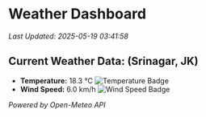 
# Weather Dashboard

_Last Updated: 2025-05-19 03:41:58_

## Current Weather Data: (Srinagar, JK)
- **Temperature:** 18.3 °C ![Temperature Badge](https://img.shields.io/badge/Temperature-Low%20Temp-blue)
- **Wind Speed:** 6.0 km/h ![Wind Speed Badge](https://img.shields.io/badge/Wind%20Speed-Light%20Wind-blue)

*Powered by Open-Meteo API*
